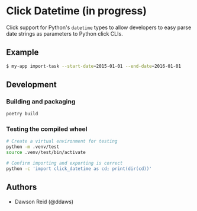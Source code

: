 # Click Datetime (in progress)

Click support for Python's `datetime` types to allow developers to easy parse 
date strings as parameters to Python click CLIs.

## Example

```bash
$ my-app import-task --start-date=2015-01-01 --end-date=2016-01-01
```

## Development

### Building and packaging

```bash
poetry build
```

### Testing the compiled wheel

```bash
# Create a virtual environment for testing
python -m .venv/test
source .venv/test/bin/activate

# Confirm importing and exporting is correct
python -c 'import click_datetime as cd; print(dir(cd))'
```

## Authors

- Dawson Reid (@ddaws)
